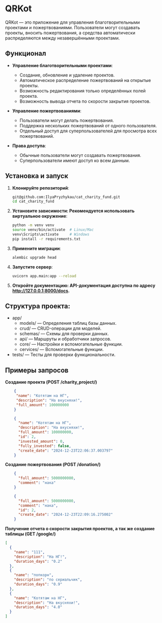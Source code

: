 # QRKot

QRKot — это приложение для управления благотворительными проектами и пожертвованиями. Пользователи могут создавать проекты, вносить пожертвования, а средства автоматически распределяются между незавершёнными проектами.

## Функционал

- **Управление благотворительными проектами**:
  - Создание, обновление и удаление проектов.
  - Автоматическое распределение пожертвований на открытые проекты.
  - Возможность редактирования только определённых полей проекта.
  - Возможность вывода отчета по скорости закрытия проектов.

- **Управление пожертвованиями**:
  - Пользователи могут делать пожертвования.
  - Поддержка нескольких пожертвований от одного пользователя.
  - Отдельный доступ для суперпользователей для просмотра всех пожертвований.

- **Права доступа**:
  - Обычные пользователи могут создавать пожертвования.
  - Суперпользователи имеют доступ ко всем данным.

## Установка и запуск

1. **Клонируйте репозиторий**:
   ```bash
   git@github.com:IlyaPryzhykau/cat_charity_fund.git
   cd cat_charity_fund
   ```
   
2. **Установите зависимости: Рекомендуется использовать виртуальное окружение**:
   ```bash
   python -m venv venv
   source venv/bin/activate  # Linux/Mac
   venv\Scripts\activate     # Windows
   pip install -r requirements.txt
   ```
   
3. **Примените миграции**:
   ```bash
   alembic upgrade head
   ```
   
4. **Запустите сервер**:
   ```bash
   uvicorn app.main:app --reload
   ```
   
5. **Откройте документацию: API-документация доступна по адресу http://127.0.0.1:8000/docs.**


## Структура проекта:

- app/
    - models/ — Определения таблиц базы данных.
    - crud/ — CRUD-операции для моделей.
    - schemas/ — Схемы для проверки данных.
    - api/ — Маршруты и обработчики запросов.
    - core/ — Настройки и вспомогательные функции.
    - cervices/ — Вспомогательные функции.
- tests/ — Тесты для проверки функциональности.


## Примеры запросов

**Создание проекта (POST /charity_project/)**

```json
    {
     "name": "Котятам на НГ",
     "description": "На вкусняхи!",
     "full_amount": 100000000
    }
```

```json
    {
      "name": "Котятам на НГ",
      "description": "На вкусняхи!",
      "full_amount": 100000000,
      "id": 2,
      "invested_amount": 0,
      "fully_invested": false,
      "create_date": "2024-12-23T22:06:37.003797"
    }
```

**Создание пожертвования (POST /donation/)**

```json
    {
      "full_amount": 5000000000,
      "comment": "нака"
    }
```

```json
    {
      "full_amount": 5000000000,
      "comment": "нака",
      "id": 2,
      "create_date": "2024-12-23T22:09:16.275002"
    }
```

**Получение отчета о скорости закрытия проектов, а так же создание таблицы (GET /google/)**

```json
[
  {
    "name": "111",
    "description": "На НГ!",
    "duration_days": "0.2"
  },
  {
    "name": "попкорн",
    "description": "по сериальчик",
    "duration_days": "0.9"
  },
  {
    "name": "Котятам на НГ",
    "description": "На вкусняхи!",
    "duration_days": "4.0"
  }
]
```
